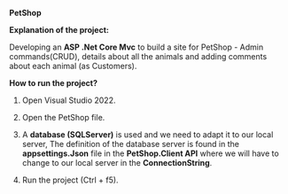 **PetShop**

**Explanation of the project:**

Developing an **ASP .Net Core Mvc** to build a site for PetShop - Admin commands(CRUD),
details about all the animals and adding comments about each animal (as Customers).

**How to run the project?**

1) Open Visual Studio 2022.

2) Open the PetShop file.

3) A **database (SQLServer)** is used and we need to adapt it to our local server,
  The definition of the database server is found in the **appsettings.Json** file
  in the **PetShop.Client API** where we will have to change to our local server in the **ConnectionString**.

4) Run the project (Ctrl + f5).
